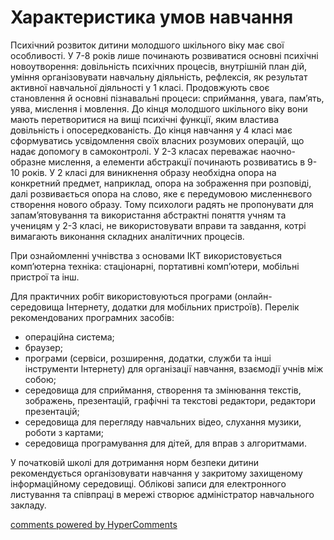 <div id="hypercomments_widget" class="js-hypercomments-widget invisible"></div>

Характеристика умов навчання
=============================================

Психічний розвиток дитини молодшого шкільного віку має свої особливості. У 7-8 років лише починають розвиватися основні психічні новоутворення: довільність психічних процесів, внутрішній план дій, уміння організовувати навчальну діяльність, рефлексія, як результат активної навчальної діяльності у 1 класі. Продовжують своє становлення й основні пізнавальні процеси: сприймання, увага, пам’ять, уява, мислення і мовлення. До кінця молодшого шкільного віку вони мають перетворитися на вищі психічні функції, яким властива довільність і опосередкованість. До кінця навчання у 4 класі має сформуватись усвідомлення своїх власних розумових операцій, що надає допомогу в самоконтролі. У 2-3 класах переважає наочно-образне мислення, а елементи абстракції починають розвиватись в 9-10 років. У 2 класі для виникнення образу необхідна опора на конкретний предмет, наприклад, опора на зображення при розповіді, далі розвивається опора на слово, яке є передумовою мисленнєвого створення нового образу. Тому психологи радять не пропонувати для запам’ятовування та використання абстрактні поняття учням та ученицям у 2-3 класі, не використовувати вправи та завдання, котрі вимагають виконання складних аналітичних процесів.

При ознайомленні учнівства з основами ІКТ використовується комп’ютерна техніка: стаціонарні, портативні комп’ютери, мобільні пристрої та інш.

Для практичних робіт використовуються програми (онлайн-середовища Інтернету, додатки для мобільних пристроїв).
Перелік рекомендованих програмних засобів: 
* операційна система; 
* браузер;
* програми (сервіси, розширення, додатки, служби та інші інструменти Інтернету) для організації навчання, взаємодії учнів між собою;
* середовища для сприймання, створення та змінювання текстів, зображень, презентацій, графічні та текстові редактори, редактори презентацій; 
* середовища для перегляду навчальних відео, слухання музики, роботи з картами;
* середовища програмування для дітей, для вправ з алгоритмами.

У початковій школі для дотримання норм безпеки дитини рекомендується організовувати навчання у закритому захищеному інформаційному середовищі. Облікові записи для електронного листування та співпраці в мережі створює адміністратор навчального закладу. 


<div class="js-hypercomments-container">
<a href="http://hypercomments.com" class="hc-link" title="comments widget">comments powered by HyperComments</a>
</div>
